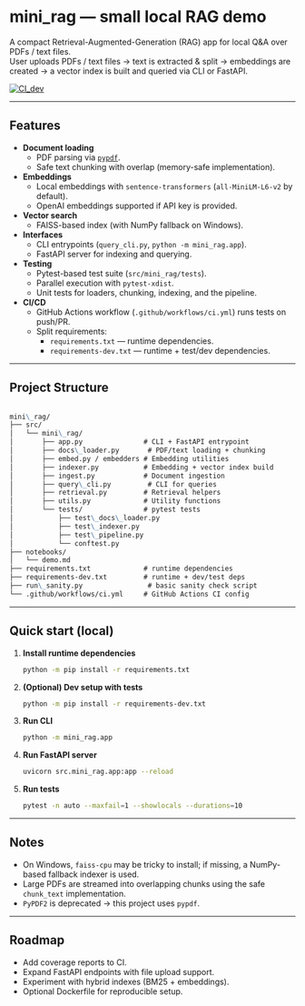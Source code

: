 # mini_rag — small local RAG demo

A compact Retrieval-Augmented-Generation (RAG) app for local Q&A over PDFs / text files.  
User uploads PDFs / text files → text is extracted & split → embeddings are created → a vector index is built and queried via CLI or FastAPI.

[![CI_dev](https://github.com/Raydir27/mini_rag/actions/workflows/ci.yml/badge.svg?branch=main)](https://github.com/YOUR-USERNAME/YOUR-REPO/actions/workflows/ci.yml)

---

## Features
- **Document loading**
  - PDF parsing via [`pypdf`](https://pypi.org/project/pypdf/).
  - Safe text chunking with overlap (memory-safe implementation).
- **Embeddings**
  - Local embeddings with `sentence-transformers` (`all-MiniLM-L6-v2` by default).
  - OpenAI embeddings supported if API key is provided.
- **Vector search**
  - FAISS-based index (with NumPy fallback on Windows).
- **Interfaces**
  - CLI entrypoints (`query_cli.py`, `python -m mini_rag.app`).
  - FastAPI server for indexing and querying.
- **Testing**
  - Pytest-based test suite (`src/mini_rag/tests`).
  - Parallel execution with `pytest-xdist`.
  - Unit tests for loaders, chunking, indexing, and the pipeline.
- **CI/CD**
  - GitHub Actions workflow (`.github/workflows/ci.yml`) runs tests on push/PR.
  - Split requirements:
    - `requirements.txt` — runtime dependencies.
    - `requirements-dev.txt` — runtime + test/dev dependencies.

---

## Project Structure
```markdown

mini\_rag/
├── src/
│   └── mini\_rag/
│       ├── app.py               # CLI + FastAPI entrypoint
│       ├── docs\_loader.py       # PDF/text loading + chunking
│       ├── embed.py / embedders # Embedding utilities
│       ├── indexer.py           # Embedding + vector index build
│       ├── ingest.py            # Document ingestion
│       ├── query\_cli.py         # CLI for queries
│       ├── retrieval.py         # Retrieval helpers
│       ├── utils.py             # Utility functions
│       └── tests/               # pytest tests
│           ├── test\_docs\_loader.py
│           ├── test\_indexer.py
│           ├── test\_pipeline.py
│           └── conftest.py
├── notebooks/
│   └── demo.md
├── requirements.txt             # runtime dependencies
├── requirements-dev.txt         # runtime + dev/test deps
├── run\_sanity.py                # basic sanity check script
└── .github/workflows/ci.yml     # GitHub Actions CI config
```


---

## Quick start (local)

1. **Install runtime dependencies**
   ```bash
   python -m pip install -r requirements.txt
   ```

2. **(Optional) Dev setup with tests**

   ```bash
   python -m pip install -r requirements-dev.txt
   ```

3. **Run CLI**

   ```bash
   python -m mini_rag.app
   ```

4. **Run FastAPI server**

   ```bash
   uvicorn src.mini_rag.app:app --reload
   ```

5. **Run tests**

   ```bash
   pytest -n auto --maxfail=1 --showlocals --durations=10
   ```

---

## Notes

* On Windows, `faiss-cpu` may be tricky to install; if missing, a NumPy-based fallback indexer is used.
* Large PDFs are streamed into overlapping chunks using the safe `chunk_text` implementation.
* `PyPDF2` is deprecated → this project uses `pypdf`.

---

## Roadmap

* Add coverage reports to CI.
* Expand FastAPI endpoints with file upload support.
* Experiment with hybrid indexes (BM25 + embeddings).
* Optional Dockerfile for reproducible setup.

```
